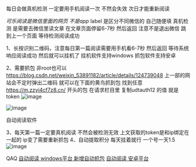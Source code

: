 每日会做真机检测 一定要用手机阅读一次 不然会失效 次日才能重新阅读

*可乐阅读是微信里面的网页 不是app*
label 是区分不同微信的 自己随便填
真机检测 是需要去微信里读文章 在文章页面停留6-7秒 然后返回 注意不是退出微信 跳到上一个页面 等待检测阅读成功

1、长按识别二维码，注意每日第一篇阅读需要用手机看6-7秒 然后返回 等待系统响应阅读成功 然后就可以挂机了 
挂机软件支持windows  抓包软件支持安卓

2、需要抓包 非root也可以 https://blog.csdn.net/weixin_53891182/article/details/124739048 上一部的网站会不定时弹出二维码 就可以在下面的黄鸟抓到包 找到任意 https://m.zzyi4cf7z8.cn/ 开头的包 在请求栏目里 复制udtauth12 的值 就是token
![image](https://github.com/user-attachments/assets/b975a79f-a4da-4b53-8f41-bc41b6444d84)


![image](https://github.com/user-attachments/assets/39757d27-0fca-48e4-842e-15d85403080a)


自动阅读软件



3、每天第一篇一定要真机阅读 不然会被检测无效  上文获取的token是和ip绑定在一起的 ip变了需要重新抓包
4、自动提取积分 每天挂着就行 一个号一天1.5
![image](https://github.com/user-attachments/assets/60f57b9d-d797-41bd-9800-2f54f9c0e89c)


QAQ
[自动阅读 windows平台 新增自动抓包](https://www.123865.com/s/XiuiVv-Fvdjv)
[自动阅读 安卓平台](https://www.123865.com/s/XiuiVv-l6vjv)
